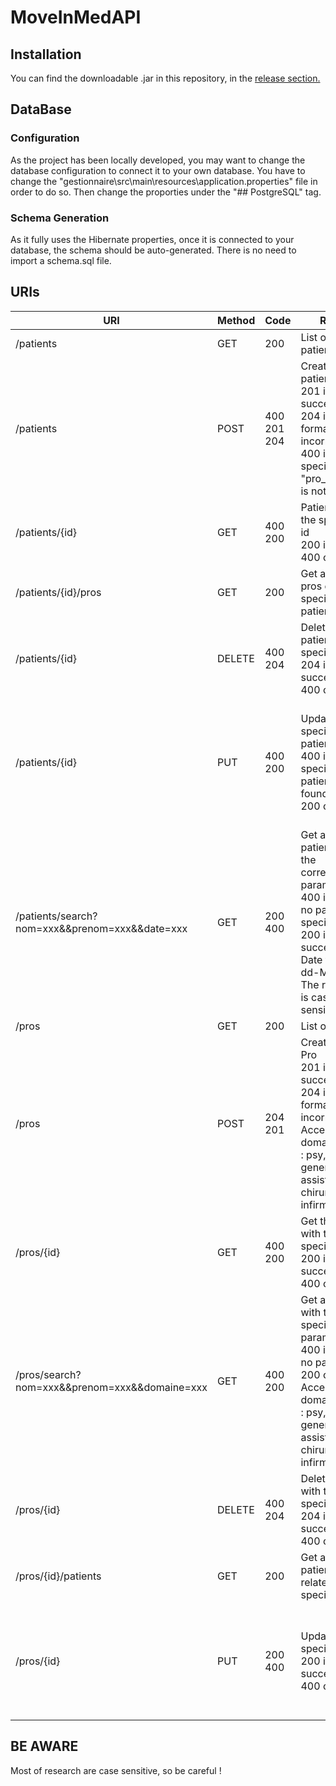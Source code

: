 # MoveInMedAPI

## Installation

You can find the downloadable .jar in this repository, in the [release section.](https://github.com/siero34/MoveInMedAPI/releases)


## DataBase

### Configuration

As the project has been locally developed, you may want to change the database configuration to connect it to your own database.
You have to change the "gestionnaire\src\main\resources\application.properties" file in order to do so.
Then change the proporties under the "## PostgreSQL" tag.

### Schema Generation

As it fully uses the Hibernate properties, once it is connected to your database, the schema should be auto-generated.
There is no need to import a schema.sql file.

## URIs
| URI                                            | Method | Code          | Result                                                                                                                                                                  | Expected Request Format                                                                                                                                                                                                                                                                                                     |
|------------------------------------------------|--------|---------------|-------------------------------------------------------------------------------------------------------------------------------------------------------------------------|-----------------------------------------------------------------------------------------------------------------------------------------------------------------------------------------------------------------------------------------------------------------------------------------------------------------------------|
| /patients                                      | GET    | 200           | List of all patients                                                                                                                                                    | None                                                                                                                                                                                                                                                                                                                        |
| /patients                                      | POST   |  400  201 204 |  Create a new patient <br>201 if successful  <br>204 if Json format is incorrect <br>400 if specified "pro_id" field is not found                                                   | {     "nom": "Dalmau",     "prenom": "Mickael",     "pro_id": 3,     "date_de_naissance": "08-03-1995",     "liste_pros": [1,2,3],     "num_tel": "0788905648",     "email": "dalmau.mickael@gmail.com",     "adresse": {         "adresse": "14 rue Révolution",         "ville": "Sète",         "zipCode": 34200     } } |
| /patients/{id}                                 | GET    |  400 200      |  Patient with the specified id <br>200 if found <br>400 otherwise                                                                                                               |                                                                                                                                                                                                                                                                                                                             |
| /patients/{id}/pros                            | GET    | 200           | Get all the pros of the specified patient                                                                                                                               |                                                                                                                                                                                                                                                                                                                             |
| /patients/{id}                                 | DELETE |  400 204      |  Delete the patient of the specified id <br>204 if successful <br>400 otherwise                                                                                                 |                                                                                                                                                                                                                                                                                                                             |
| /patients/{id}                                 | PUT    |  400 200      |  Update the specified patient <br>400 if the specified patient is not found <br>200 otherwise                                                                                   | {     "nom": "Palmau",     "prenom": "Mickael",     "pro_id": 3,     "date_de_naissance": "08-03-1995",     "liste_pros": [1,2,3],     "num_tel": "0788905648",     "email": "dalmau.mickael@gmail.com",     "adresse": {         "adresse": "14 rue Révolution",         "ville": "Sète",         "zipCode": 34200     } } |
| /patients/search?nom=xxx&&prenom=xxx&&date=xxx | GET    |  200 400      |  Get all patients with the corresponding parameters  <br>400 if there is no parameter specified <br>200 if successful <br>Date format : dd-MM-yyyy <br>The research is case sensitive ! |                                                                                                                                                                                                                                                                                                                             |
| /pros                                          | GET    | 200           | List of all pros                                                                                                                                                        |                                                                                                                                                                                                                                                                                                                             |
| /pros                                          | POST   |  204 201      |  Create a new Pro <br>201 if successful <br> 204 if Json format is incorrect <br>Accepted domaine value : psy, generaliste, assistante, chirurgien, infirmier, kine                 | {     "nom": "Fernandez",     "prenom": "Sarah",     "domaine": "psy",     "numTel": "0610277389",     "email": "sfernandez.psy@gmail.com",     "adresse": {         "adresse":"568 Rue de la Roqueturière",         "ville": "Montpellier",         "zipCode": 34090     } }                                               |
| /pros/{id}                                     | GET    |  400 200      |  Get the pro with the specified id <br>200 if successful <br>400 otherwise                                                                                                      |                                                                                                                                                                                                                                                                                                                             |
| /pros/search?nom=xxx&&prenom=xxx&&domaine=xxx  | GET    |  400 200      |  Get all pros with the specified parameters<br> 400 if there is no parameters<br> 200 otherwise <br>  Accepted domaine value : psy, generaliste, assistante, chirurgien, infirmier, kine                                                                              |                                                                                                                                                                                                                                                                                                                             |
| /pros/{id}                                     | DELETE |  400 204      |  Delete the pro with the specified id <br>204 if successful<br> 400 otherwise                                                                                                   |                                                                                                                                                                                                                                                                                                                             |
| /pros/{id}/patients                            | GET    | 200           | Get all patients related to the specified pro                                                                                                                           |                                                                                                                                                                                                                                                                                                                             |
| /pros/{id}                                     | PUT    |  200 400      |  Update the specified pro <br>200 if successful<br> 400 otherwise                                                                                                               | {     "nom": "Duquenne",     "prenom": "Jean-Guilhem",     "domaine": "generaliste",     "numTel": "0467630714",     "email": "duquenne@free.fr",     "adresse": {         "adresse":"1444 Route de Mende",         "ville": "Montpellier",         "zipCode": 34090     } }                                                |

## BE AWARE

Most of research are case sensitive, so be careful !

